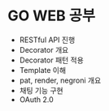 # GO WEB 공부
- RESTful API 진행
- Decorator 개요
- Decorator 패턴 적용
- Template 이해
- pat, render, negroni 개요
- 채팅 기능 구현
- OAuth 2.0
